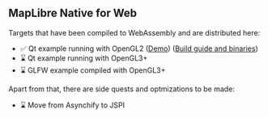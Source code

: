 ## MapLibre Native for Web


Targets that have been compiled to WebAssembly and are distributed here:
- ✅ Qt example running with OpenGL2 ([Demo](https://maplibre-native-wasm-dist.pages.dev/qt-opengl2/)) ([Build guide and binaries](https://github.com/birkskyum/maplibre-native-wasm-dist/tree/main/qt-opengl2))
- ⌛ Qt example running with OpenGL3+
- ⌛ GLFW example compiled with OpenGL3+

Apart from that, there are side quests and optmizations to be made:
- ⌛ Move from Asynchify to JSPI
